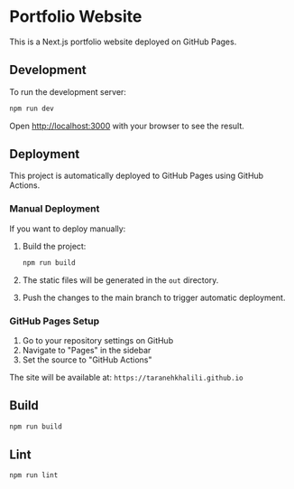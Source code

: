 # Portfolio Website

This is a Next.js portfolio website deployed on GitHub Pages.

## Development

To run the development server:

```bash
npm run dev
```

Open [http://localhost:3000](http://localhost:3000) with your browser to see the result.

## Deployment

This project is automatically deployed to GitHub Pages using GitHub Actions.

### Manual Deployment

If you want to deploy manually:

1. Build the project:
   ```bash
   npm run build
   ```

2. The static files will be generated in the `out` directory.

3. Push the changes to the main branch to trigger automatic deployment.

### GitHub Pages Setup

1. Go to your repository settings on GitHub
2. Navigate to "Pages" in the sidebar
3. Set the source to "GitHub Actions"

The site will be available at: `https://taranehkhalili.github.io`

## Build

```bash
npm run build
```

## Lint

```bash
npm run lint
```
